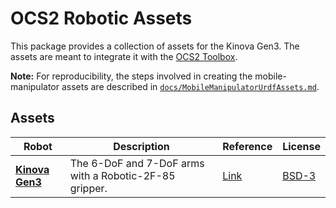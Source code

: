 # OCS2 Robotic Assets

This package provides a collection of assets for the Kinova Gen3. The assets are meant to integrate it with the [OCS2 Toolbox](https://github.com/leggedrobotics/ocs2).

__Note:__ For reproducibility, the steps involved in creating the mobile-manipulator assets are described
in [`docs/MobileManipulatorUrdfAssets.md`](docs/MobileManipulatorUrdfAssets.md).

## Assets

| Robot | Description | Reference | License |
|-------|-------------|-----------|---------|
[__Kinova Gen3__](resources/mobile_manipulator/kortex/) |  The 6-DoF and 7-DoF arms with a Robotic-2F-85 gripper. | [Link](https://www.kinovarobotics.com/product/gen3-robots) | [BSD-3](https://github.com/Kinovarobotics/ros_kortex/blob/noetic-devel/LICENSE) |
